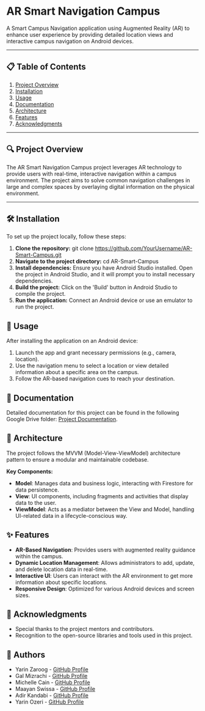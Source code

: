 # AR Smart Navigation Campus

A Smart Campus Navigation application using Augmented Reality (AR) to enhance user experience by providing detailed location views and interactive campus navigation on Android devices.

---

## 📋 **Table of Contents**
1. [Project Overview](#-project-overview)
2. [Installation](#-installation)
3. [Usage](#-usage)
4. [Documentation](#-documentation)
5. [Architecture](#-architecture)
6. [Features](#-features)
7. [Acknowledgments](#-acknowledgments)

---

## 🔍 **Project Overview**
The AR Smart Navigation Campus project leverages AR technology to provide users with real-time, interactive navigation within a campus environment. The project aims to solve common navigation challenges in large and complex spaces by overlaying digital information on the physical environment.

---

## 🛠️ **Installation**
To set up the project locally, follow these steps:

1. **Clone the repository:**
   git clone https://github.com/YourUsername/AR-Smart-Campus.git
2. **Navigate to the project directory:**
   cd AR-Smart-Campus
3. **Install dependencies:**
   Ensure you have Android Studio installed. Open the project in Android Studio, and it will prompt you to install necessary dependencies.
4. **Build the project:**
   Click on the 'Build' button in Android Studio to compile the project.
5. **Run the application:**
   Connect an Android device or use an emulator to run the project.

## 🚀 **Usage**
After installing the application on an Android device:

1.  Launch the app and grant necessary permissions (e.g., camera, location).
2.  Use the navigation menu to select a location or view detailed information about a specific area on the campus.
3.  Follow the AR-based navigation cues to reach your destination.

## 📄 Documentation
Detailed documentation for this project can be found in the following Google Drive folder: [Project Documentation]([https://drive.google.com/drive/folders/18rqIqUePffS1Uer7REIJ3RGXusSn4yhz](https://drive.google.com/drive/u/0/folders/1r0-S5Q8p94ltqEWH3tZytd2wM67fj6aC)).

## 🧩 **Architecture**
The project follows the MVVM (Model-View-ViewModel) architecture pattern to ensure a modular and maintainable codebase.

**Key Components:**
+ **Model**: Manages data and business logic, interacting with Firestore for data persistence.
+ **View**: UI components, including fragments and activities that display data to the user.
+ **ViewModel**: Acts as a mediator between the View and Model, handling UI-related data in a lifecycle-conscious way.

## ✨ **Features** 
+ **AR-Based Navigation**: Provides users with augmented reality guidance within the campus.
+ **Dynamic Location Management**: Allows administrators to add, update, and delete location data in real-time.
+ **Interactive UI**: Users can interact with the AR environment to get more information about specific locations.
+ **Responsive Design**: Optimized for various Android devices and screen sizes.
   
## 🙌 **Acknowledgments**
+ Special thanks to the project mentors and contributors.
+ Recognition to the open-source libraries and tools used in this project.

## 👥 **Authors**
+ Yarin Zaroog - [GitHub Profile](https://github.com/Yarinzaroog)
+ Gal Mizrachi - [GitHub Profile](https://github.com/GalMizrachi)
+ Michelle Cain - [GitHub Profile](https://github.com/michellecain31)
+ Maayan Swissa - [GitHub Profile](https://github.com/maayanswisa)
+ Adir Kandabi - [GitHub Profile](https://github.com/adirkandabi)
+ Yarin Ozeri - [GitHub Profile](https://github.com/ozeriyarin)
